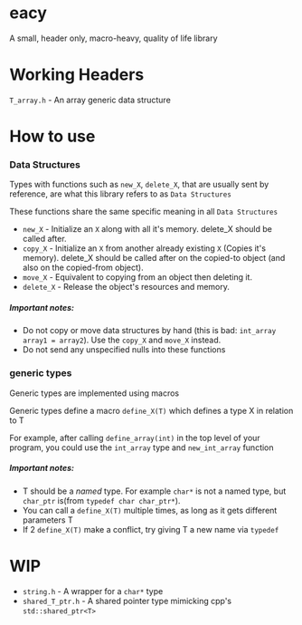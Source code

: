 # eacy
A small, header only, macro-heavy, quality of life library

# Working Headers
`T_array.h` - An array generic data structure

# How to use
### Data Structures
Types with functions such as `new_X`, `delete_X`, that are usually sent by reference, are what this library refers to as `Data Structures`

These functions share the same specific meaning in all `Data Structures`

* `new_X` - Initialize an `X` along with all it's memory. delete_X should be called after.
* `copy_X` - Initialize an `X` from another already existing `X` (Copies it's memory). delete_X should be called after on the copied-to object (and also on the copied-from object).
* `move_X` - Equivalent to copying from an object then deleting it.
* `delete_X` - Release the object's resources and memory.

##### Important notes:
* Do not copy or move data structures by hand (this is bad: `int_array array1 = array2`). Use the `copy_X` and `move_X` instead.
* Do not send any unspecified nulls into these functions

### generic types
Generic types are implemented using macros

Generic types define a macro `define_X(T)` which defines a type X in relation to T

For example, after calling `define_array(int)` in the top level of your program, you could
use the `int_array` type and `new_int_array` function 

##### Important notes:
* T should be a *named* type. For example `char*` is not a named type, but `char_ptr` is(from `typedef char char_ptr*`).
* You can call a `define_X(T)` multiple times, as long as it gets different parameters T
* If 2 `define_X(T)` make a conflict, try giving T a new name via `typedef`

# WIP
* `string.h` - A wrapper for a `char*` type
* `shared_T_ptr.h` - A shared pointer type mimicking cpp's `std::shared_ptr<T>`
